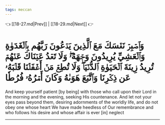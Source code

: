```yaml
---
tags: meccan
---
```


👈 [[18-27.md|Prev]] | [[18-29.md|Next]] 👉

# وَٱصۡبِرۡ نَفۡسَكَ مَعَ ٱلَّذِينَ يَدۡعُونَ رَبَّهُم بِٱلۡغَدَوٰةِ وَٱلۡعَشِيِّ يُرِيدُونَ وَجۡهَهُۥۖ وَلَا تَعۡدُ عَيۡنَاكَ عَنۡهُمۡ تُرِيدُ زِينَةَ ٱلۡحَيَوٰةِ ٱلدُّنۡيَاۖ وَلَا تُطِعۡ مَنۡ أَغۡفَلۡنَا قَلۡبَهُۥ عَن ذِكۡرِنَا وَٱتَّبَعَ هَوَىٰهُ وَكَانَ أَمۡرُهُۥ فُرُطٗا

And keep yourself patient [by being] with those who call upon their Lord in the morning and the evening, seeking His countenance. And let not your eyes pass beyond them, desiring adornments of the worldly life, and do not obey one whose heart We have made heedless of Our remembrance and who follows his desire and whose affair is ever [in] neglect

---

